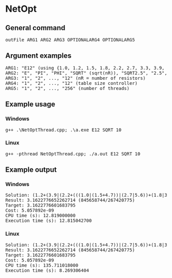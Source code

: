 # NetOpt
## General command
<pre>
outFile ARG1 ARG2 ARG3 OPTIONALARG4 OPTIONALARG5
</pre>
## Argument examples
<pre>
ARG1: "E12" (using {1.0, 1.2, 1.5, 1.8, 2.2, 2.7, 3.3, 3.9, 4.7, 5.6, 6.8, 8.2}), "ONE", "INT", "ODD"
ARG2: "E", "PI", "PHI", "SQRT" (sqrt(nR)), "SQRT2.5", "2.5", "-2.5" (2.5 with optional exclution)
ARG3: "1", "2", ..., "12" (nR = number of resistors)
ARG4: "1", "2", ..., "12" (table size controller)
ARG5: "1", "2", ..., "256" (number of threads)
</pre>
## Example usage
### Windows
<pre>
g++ .\NetOptThread.cpp; .\a.exe E12 SQRT 10
</pre>
### Linux
<pre>
g++ -pthread NetOptThread.cpp; ./a.out E12 SQRT 10
</pre>
## Example output
### Windows
<pre>
Solution: (1.2+(3.9|(2.2+(((1.0|(1.5+4.7))|(2.7|5.6))+(1.8|3.3)))))
Result: 3.1622776652262714 (845658744/267420775)
Target: 3.1622776601683795
Cost: 5.057892e-09
CPU time (s): 12.819000000
Execution time (s): 12.815042700
</pre>
### Linux
<pre>
Solution: (1.2+(3.9|(2.2+(((1.0|(1.5+4.7))|(2.7|5.6))+(1.8|3.3)))))
Result: 3.1622776652262714 (845658744/267420775)
Target: 3.1622776601683795
Cost: 5.057892e-09
CPU time (s): 135.711018000
Execution time (s): 8.269306404
</pre>
